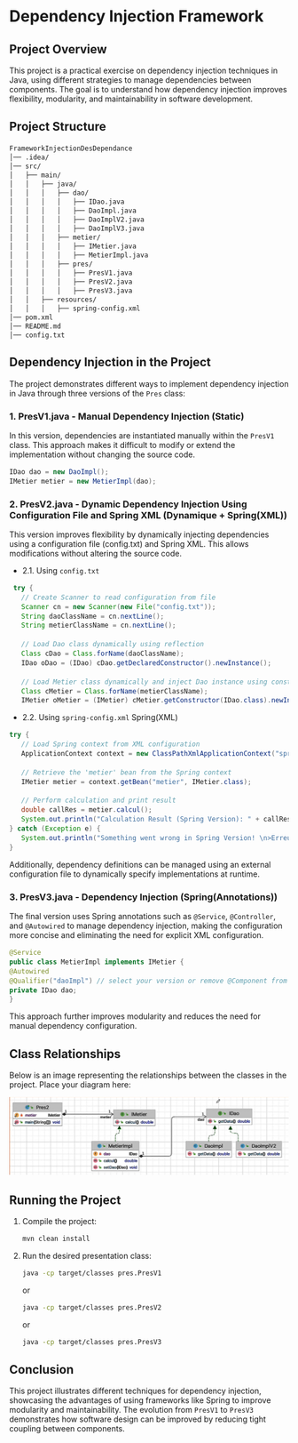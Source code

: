 # Dependency Injection Framework

## Project Overview
This project is a practical exercise on dependency injection techniques in Java, using different strategies to manage dependencies between components. The goal is to understand how dependency injection improves flexibility, modularity, and maintainability in software development.

## Project Structure
```
FrameworkInjectionDesDependance
│── .idea/
│── src/
│   ├── main/
│   │   ├── java/
│   │   │   ├── dao/
│   │   │   │   ├── IDao.java
│   │   │   │   ├── DaoImpl.java
│   │   │   │   ├── DaoImplV2.java
│   │   │   │   ├── DaoImplV3.java
│   │   │   ├── metier/
│   │   │   │   ├── IMetier.java
│   │   │   │   ├── MetierImpl.java
│   │   │   ├── pres/
│   │   │   │   ├── PresV1.java
│   │   │   │   ├── PresV2.java
│   │   │   │   ├── PresV3.java
│   │   ├── resources/
│   │   │   ├── spring-config.xml
│── pom.xml
│── README.md
│── config.txt
```

## Dependency Injection in the Project
The project demonstrates different ways to implement dependency injection in Java through three versions of the `Pres` class:

### **1. PresV1.java** - Manual Dependency Injection (Static)
In this version, dependencies are instantiated manually within the `PresV1` class. This approach makes it difficult to modify or extend the implementation without changing the source code.

```java
IDao dao = new DaoImpl();
IMetier metier = new MetierImpl(dao);
```

### **2. PresV2.java** - Dynamic Dependency Injection Using Configuration File and Spring XML (Dynamique + Spring(XML))
This version improves flexibility by dynamically injecting dependencies using a configuration file (config.txt) and Spring XML. This allows modifications without altering the source code.

- 2.1. Using `config.txt`
```java
 try {
   // Create Scanner to read configuration from file
   Scanner cn = new Scanner(new File("config.txt"));
   String daoClassName = cn.nextLine();
   String metierClassName = cn.nextLine();

   // Load Dao class dynamically using reflection
   Class cDao = Class.forName(daoClassName);
   IDao oDao = (IDao) cDao.getDeclaredConstructor().newInstance();

   // Load Metier class dynamically and inject Dao instance using constructor
   Class cMetier = Class.forName(metierClassName);
   IMetier oMetier = (IMetier) cMetier.getConstructor(IDao.class).newInstance(oDao);
```
- 2.2. Using `spring-config.xml` Spring(XML)
```java
try {
   // Load Spring context from XML configuration
   ApplicationContext context = new ClassPathXmlApplicationContext("spring-config.xml");

   // Retrieve the 'metier' bean from the Spring context
   IMetier metier = context.getBean("metier", IMetier.class);

   // Perform calculation and print result
   double callRes = metier.calcul();
   System.out.println("Calculation Result (Spring Version): " + callRes);
} catch (Exception e) {
   System.out.println("Something went wrong in Spring Version! \n>Erreur: " + e.getMessage());
}
```
Additionally, dependency definitions can be managed using an external configuration file to dynamically specify implementations at runtime.



### **3. PresV3.java** - Dependency Injection (Spring(Annotations))
The final version uses Spring annotations such as `@Service`, `@Controller`, and `@Autowired` to manage dependency injection, making the configuration more concise and eliminating the need for explicit XML configuration.
```java
@Service
public class MetierImpl implements IMetier {
@Autowired
@Qualifier("daoImpl") // select your version or remove @Component from other classes
private IDao dao;
}
```

This approach further improves modularity and reduces the need for manual dependency configuration.

## Class Relationships
Below is an image representing the relationships between the classes in the project. Place your diagram here:

**![Class Diagram](resources/imgs/uml-classes.png)**

## Running the Project
1. Compile the project:
   ```sh
   mvn clean install
   ```
2. Run the desired presentation class:
   ```sh
   java -cp target/classes pres.PresV1
   ```
   or
   ```sh
   java -cp target/classes pres.PresV2
   ```
   or
   ```sh
   java -cp target/classes pres.PresV3
   ```

## Conclusion
This project illustrates different techniques for dependency injection, showcasing the advantages of using frameworks like Spring to improve modularity and maintainability. The evolution from `PresV1` to `PresV3` demonstrates how software design can be improved by reducing tight coupling between components.



